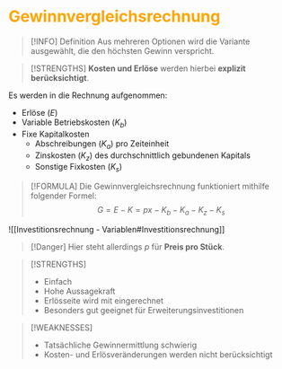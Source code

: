 # <font color = "orange">Gewinnvergleichsrechnung</font>
>[!INFO] Definition
>Aus mehreren Optionen wird die Variante ausgewählt, die den höchsten Gewinn verspricht.

>[!STRENGTHS]
>**Kosten und Erlöse** werden hierbei **explizit berücksichtigt**.

Es werden in die Rechnung aufgenommen: 
- Erlöse ($E$)
- Variable Betriebskosten ($K_b$)
- Fixe Kapitalkosten
	- Abschreibungen ($K_a$) pro Zeiteinheit
	- Zinskosten ($K_z$) des durchschnittlich gebundenen Kapitals
	- Sonstige Fixkosten ($K_s$)

>[!FORMULA]
>Die Gewinnvergleichsrechnung funktioniert mithilfe folgender Formel:
>$$
>G = E - K = px - K_b - K_a - K_z - K_s
>$$

![[Investitionsrechnung - Variablen#Investitionsrechnung]]

>[!Danger] Hier steht allerdings $p$ für **Preis pro Stück**.


>[!STRENGTHS]
>- Einfach
>- Hohe Aussagekraft
>- Erlösseite wird mit eingerechnet
>- Besonders gut geeignet für Erweiterungsinvestitionen

>[!WEAKNESSES]
>- Tatsächliche Gewinnermittlung schwierig
>- Kosten- und Erlösveränderungen werden nicht berücksichtigt

